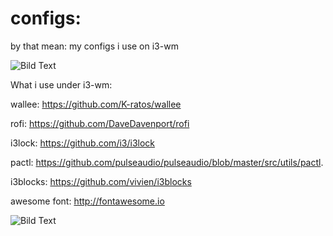 # configs: 
by that mean: my configs i use on i3-wm

![Bild Text](http://kamprad.net/wp-content/uploads/2016/02/Bildschirmfoto-vom-2017-08-25-03-41-04.png)

What i use under i3-wm:

wallee: https://github.com/K-ratos/wallee

rofi: https://github.com/DaveDavenport/rofi

i3lock: https://github.com/i3/i3lock

pactl: 
https://github.com/pulseaudio/pulseaudio/blob/master/src/utils/pactl.

i3blocks: https://github.com/vivien/i3blocks

awesome font: http://fontawesome.io


![Bild Text](http://kamprad.net/wp-content/uploads/2016/02/Bildschirmfoto-vom-2017-08-25-03-41-04.png)
